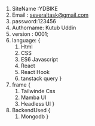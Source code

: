 
1. SiteName :YDBIKE
2. Email : severaltask@gmail.com
3. password:123456
2. Authorname: Kutub Uddin
3. version : 0001;
4. language: {
    1. Html 
    2. CSS
    3. ES6 Javascript
    4. React 
    5. React Hook
    6. tanstack query
}
6. frame {
    1. Tailwinde Css
    2. Mamba UI
    3. Headless UI
}
7. BackendUsed {
    1. Mongodb
}